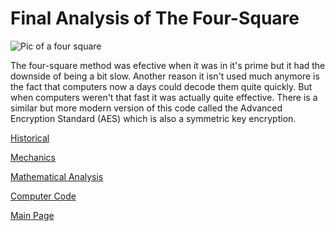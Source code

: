 # Final Analysis of The Four-Square

![Pic of a four square](https://crypto.interactive-maths.com/uploads/1/1/3/4/11345755/2024722_orig.jpg)

The four-square method was efective when it was in it's prime but it had the downside of being a bit slow. Another reason it isn't used much anymore is the fact that computers now a days could decode them quite quickly.
But when computers weren't that fast it was actually quite effective. There is a similar but more modern version of this code called the Advanced Encryption Standard (AES) which is also a symmetric key encryption.

[Historical](Historical.md)

[Mechanics](Mechanics.md)

[Mathematical Analysis](mathAnalysis.md)

[Computer Code](compCode.md)

[Main Page](README.md)
